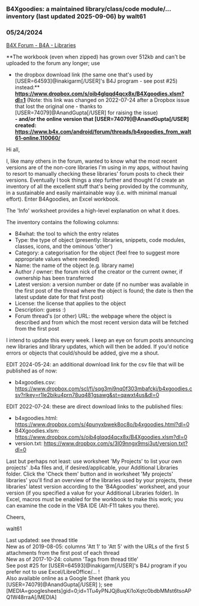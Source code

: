 ### B4Xgoodies: a maintained library/class/code module/... inventory (last updated 2025-09-06) by walt61
### 05/24/2024
[B4X Forum - B4A - Libraries](https://www.b4x.com/android/forum/threads/56175/)

**The workbook (even when zipped) has grown over 512kb and can't be uploaded to the forum any longer; use  
- the dropbox download link (the same one that's used by [USER=64593]@inakigarm[/USER]'s B4J program - see post #25) instead:** [**<https://www.dropbox.com/s/oib4glqqd4qcx8x/B4Xgoodies.xlsm?dl=1>**](https://www.dropbox.com/s/oib4glqqd4qcx8x/B4Xgoodies.xlsm?dl=1) (Note: this link was changed on 2022-07-24 after a Dropbox issue that lost the original one - thanks to [USER=74079]@AnandGupta[/USER] for raising the issue)  
**- and/or the online version that [USER=74079]@AnandGupta[/USER] created: <https://www.b4x.com/android/forum/threads/b4xgoodies_from_walt61-online.110060/>**  
  
Hi all,  
  
I, like many others in the forum, wanted to know what the most recent versions are of the non-core libraries I'm using in my apps, without having to resort to manually checking these libraries' forum posts to check their versions. Eventually I took things a step further and thought I'd create an inventory of all the excellent stuff that's being provided by the community, in a sustainable and easily maintainable way (i.e. with minimal manual effort). Enter B4Agoodies, an Excel workbook.  
  
The 'Info' worksheet provides a high-level explanation on what it does.  
  
The inventory contains the following columns:  
- B4what: the tool to which the entry relates  
- Type: the type of object (presently: libraries, snippets, code modules, classes, icons, and the ominous 'other')  
- Category: a categorisation for the object (feel free to suggest more appropriate values where needed)  
- Name: the name of the object (e.g. library name)  
- Author / owner: the forum nick of the creator or the current owner, if ownership has been transferred  
- Latest version: a version number or date (if no number was available in the first post of the thread where the object is found; the date is then the latest update date for that first post)  
- License: the license that applies to the object  
- Description: guess :)  
- Forum thread's (or other) URL: the webpage where the object is described and from which the most recent version data will be fetched from the first post  
  
I intend to update this every week. I keep an eye on forum posts announcing new libraries and library updates, which will then be added. If you'd notice errors or objects that could/should be added, give me a shout.  
  
EDIT 2024-05-24: an additional download link for the csv file that will be published as of now:  
- b4xgoodies.csv: <https://www.dropbox.com/scl/fi/sqg3mi9nq0f303mbafckj/b4xgoodies.csv?rlkey=r1le2biku4prn78uq481gsawg&st=qawxt4us&dl=0>  
  
EDIT 2022-07-24: these are direct download links to the published files:  
- b4xgoodies.html: <https://www.dropbox.com/s/4punyxbwek8oc8o/b4xgoodies.html?dl=0>  
- B4Xgoodies.xlsm: <https://www.dropbox.com/s/oib4glqqd4qcx8x/B4Xgoodies.xlsm?dl=0>  
- version.txt: <https://www.dropbox.com/s/3l09nngx9msi3ut/version.txt?dl=0>  
  
Last but perhaps not least: use worksheet 'My Projects' to list your own projects' .b4a files and, if desired/applicable, your Additional Libraries folder. Click the 'Check them' button and in worksheet 'My projects' libraries' you'll find an overview of the libraries used by your projects, these libraries' latest version according to the 'B4Agoodies' worksheet, and your version (if you specified a value for your Additional Libraries folder). In Excel, macros must be enabled for the workbook to make this work; you can examine the code in the VBA IDE (Alt-F11 takes you there).  
  
Cheers,  
  
walt61  
  
Last updated: see thread title  
New as of 2019-08-05: columns 'Att 1' to 'Att 5' with the URLs of the first 5 attachments from the first post of each thread  
New as of 2017-10-24: column 'Tags from thread title'  
See post #25 for [USER=64593]@inakigarm[/USER]'s B4J program if you prefer not to use Excel/LibreOffice/… !  
Also available online as a Google Sheet (thank you [USER=74079]@AnandGupta[/USER] ); see [MEDIA=googlesheets]gid=0;id=1Tu4yPNJQj8uqXi1oXqtc0bdbMMst6tsoAPQ1W48rraA[/MEDIA]